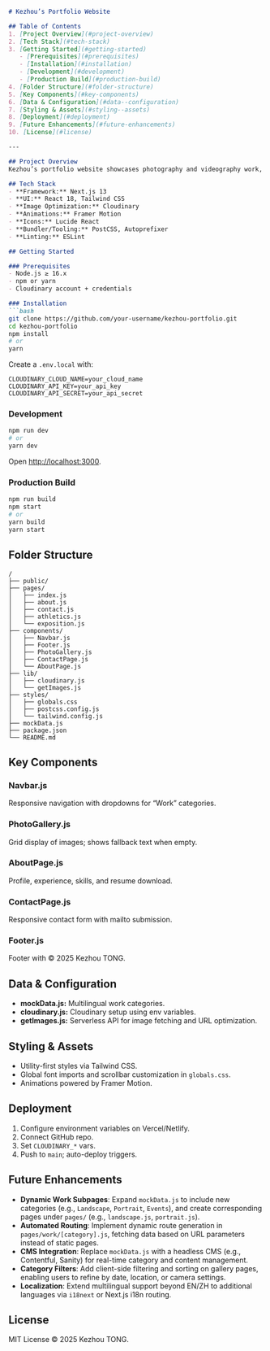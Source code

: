 ```markdown
# Kezhou’s Portfolio Website

## Table of Contents
1. [Project Overview](#project-overview)  
2. [Tech Stack](#tech-stack)  
3. [Getting Started](#getting-started)  
   - [Prerequisites](#prerequisites)  
   - [Installation](#installation)  
   - [Development](#development)  
   - [Production Build](#production-build)  
4. [Folder Structure](#folder-structure)  
5. [Key Components](#key-components)  
6. [Data & Configuration](#data--configuration)  
7. [Styling & Assets](#styling--assets)  
8. [Deployment](#deployment)  
9. [Future Enhancements](#future-enhancements)  
10. [License](#license)

---

## Project Overview  
Kezhou’s portfolio website showcases photography and videography work, personal profile, and contact information. Built with Next.js and React, it features server-side image fetching via Cloudinary, responsive layouts, and multilingual work categories.

## Tech Stack  
- **Framework:** Next.js 13  
- **UI:** React 18, Tailwind CSS  
- **Image Optimization:** Cloudinary  
- **Animations:** Framer Motion  
- **Icons:** Lucide React  
- **Bundler/Tooling:** PostCSS, Autoprefixer  
- **Linting:** ESLint  

## Getting Started

### Prerequisites  
- Node.js ≥ 16.x  
- npm or yarn  
- Cloudinary account + credentials  

### Installation  
```bash
git clone https://github.com/your-username/kezhou-portfolio.git
cd kezhou-portfolio
npm install
# or
yarn
```  
Create a `.env.local` with:  
```
CLOUDINARY_CLOUD_NAME=your_cloud_name
CLOUDINARY_API_KEY=your_api_key
CLOUDINARY_API_SECRET=your_api_secret
```

### Development  
```bash
npm run dev
# or
yarn dev
```  
Open [http://localhost:3000](http://localhost:3000).

### Production Build  
```bash
npm run build
npm start
# or
yarn build
yarn start
```

## Folder Structure  
```
/
├── public/              
├── pages/               
│   ├── index.js         
│   ├── about.js         
│   ├── contact.js       
│   ├── athletics.js     
│   └── exposition.js    
├── components/          
│   ├── Navbar.js
│   ├── Footer.js
│   ├── PhotoGallery.js
│   ├── ContactPage.js
│   └── AboutPage.js
├── lib/                 
│   ├── cloudinary.js
│   └── getImages.js
├── styles/              
│   ├── globals.css
│   ├── postcss.config.js
│   └── tailwind.config.js
├── mockData.js          
├── package.json
└── README.md
```

## Key Components

### Navbar.js  
Responsive navigation with dropdowns for “Work” categories.

### PhotoGallery.js  
Grid display of images; shows fallback text when empty.

### AboutPage.js  
Profile, experience, skills, and resume download.

### ContactPage.js  
Responsive contact form with mailto submission.

### Footer.js  
Footer with © 2025 Kezhou TONG.

## Data & Configuration

- **mockData.js:** Multilingual work categories.  
- **cloudinary.js:** Cloudinary setup using env variables.  
- **getImages.js:** Serverless API for image fetching and URL optimization.

## Styling & Assets

- Utility-first styles via Tailwind CSS.  
- Global font imports and scrollbar customization in `globals.css`.  
- Animations powered by Framer Motion.

## Deployment

1. Configure environment variables on Vercel/Netlify.  
2. Connect GitHub repo.  
3. Set `CLOUDINARY_*` vars.  
4. Push to `main`; auto-deploy triggers.

## Future Enhancements
- **Dynamic Work Subpages**: Expand `mockData.js` to include new categories (e.g., `Landscape`, `Portrait`, `Events`), and create corresponding pages under `pages/` (e.g., `landscape.js`, `portrait.js`).  
- **Automated Routing**: Implement dynamic route generation in `pages/work/[category].js`, fetching data based on URL parameters instead of static pages.  
- **CMS Integration**: Replace `mockData.js` with a headless CMS (e.g., Contentful, Sanity) for real-time category and content management.  
- **Category Filters**: Add client-side filtering and sorting on gallery pages, enabling users to refine by date, location, or camera settings.  
- **Localization**: Extend multilingual support beyond EN/ZH to additional languages via `i18next` or Next.js i18n routing.  

## License  
MIT License © 2025 Kezhou TONG.  
```